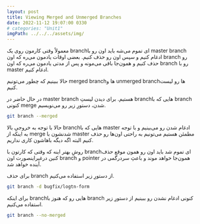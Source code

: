 ```yaml
---
layout: post
title: Viewing Merged and Unmerged Branches
date: 2022-11-12 19:07:00 0330
# categories: "Unit1"
imgPath: ../../../assets/img/
---
```


معمولاً وقتی کارمون روی یک branchای تموم می‌شه باید اون رو با master branch ادغام کنیم و سپس اون رو حذف کنیم. بعضی اوقات یادمون می‌ره که اون branch رو حذف کنیم و همون‌جا باقی می‌مونه و پس از مدتی یادمون می‌ره که اون branch رو با master ادغام کنیم. 

حالا ببینیم که چطور می‌تونیم merged branchها و unmerged branchها رو لیست کنیم.

در حال حاضر در master branch هستیم. برای دیدن لیستِ branchهایی که با branch کنونی merge شدن، دستورِ زیر رو می‌نویسیم.

```bash
git branch --merged
```

حالا با توجه به خروجیِ بالا branchهایی که با master ادغام شدن رو می‌بینیم و با توجه به اینکه از merge شدنشون با master مطمئن هستیم می‌تونیم به راحتی اون‌ها رو حذف کنیم البته اگه دیگه باهاشون کاری نداریم. 

روشِ بهتر اینه که وقتی که کارتون با branchای تموم شد باید اون رو همون موقع حذف کنین درغیراینصورت اون branch و pointer همون‌جا خواهد موند و باعثِ سردرگمی در آینده خواهد شد. 

برای حذف branch از دستورِ زیر استفاده می‌کنیم.

```bash
git branch -d bugfix/logtn-form
```

برای اینکه branchهایی رو که هنوز با branch کنونی ادغام نشدن رو ببینیم از دستورِ زیر استفاده می‌کنیم.

```bash
git branch --no-merged
```